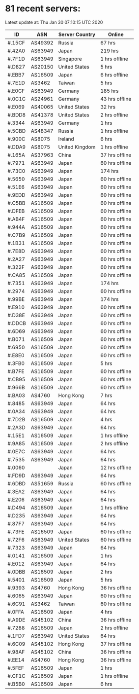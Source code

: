 # 81 recent servers:

Latest update at: Thu Jan 30 07:10:15 UTC 2020

| ID | ASN | Server Country | Online |
| -- | --- | -------------- | ------ |
| #.15CF | AS49392 | Russia | 67 hrs |
| #.42A0 | AS63949 | Japan | 219 hrs |
| #.7F1D | AS63949 | Singapore | 1 hrs offline |
| #.D827 | AS20150 | United States | 5 hrs |
| #.EBB7 | AS16509 | Japan | 6 hrs offline |
| #.7E1D | AS3462 | Taiwan | 5 hrs |
| #.E0CF | AS63949 | Germany | 185 hrs |
| #.0C1C | AS24961 | Germany | 43 hrs offline |
| #.E069 | AS40065 | United States | 32 hrs |
| #.BDD8 | AS41378 | United States | 2 hrs offline |
| #.3344 | AS63949 | Germany | 1 hrs |
| #.5CBD | AS48347 | Russia | 1 hrs offline |
| #.900C | AS8075 | Ireland | 6 hrs |
| #.DDA9 | AS8075 | United Kingdom | 1 hrs offline |
| #.165A | AS37963 | China | 37 hrs offline |
| #.7971 | AS63949 | Japan | 60 hrs offline |
| #.73C0 | AS63949 | Japan | 174 hrs |
| #.5650 | AS63949 | Japan | 60 hrs offline |
| #.51E6 | AS63949 | Japan | 60 hrs offline |
| #.9EDD | AS63949 | Japan | 60 hrs offline |
| #.C5BB | AS16509 | Japan | 60 hrs offline |
| #.DFEB | AS16509 | Japan | 60 hrs offline |
| #.AB4F | AS16509 | Japan | 60 hrs offline |
| #.944A | AS16509 | Japan | 60 hrs offline |
| #.C7B9 | AS16509 | Japan | 60 hrs offline |
| #.1B31 | AS16509 | Japan | 60 hrs offline |
| #.7E8D | AS63949 | Japan | 60 hrs offline |
| #.2A27 | AS63949 | Japan | 60 hrs offline |
| #.322F | AS63949 | Japan | 60 hrs offline |
| #.CA85 | AS16509 | Japan | 60 hrs offline |
| #.7351 | AS63949 | Japan | 174 hrs |
| #.2974 | AS63949 | Japan | 60 hrs offline |
| #.99BE | AS63949 | Japan | 174 hrs |
| #.E910 | AS63949 | Japan | 60 hrs offline |
| #.D38E | AS63949 | Japan | 60 hrs offline |
| #.DDCB | AS63949 | Japan | 60 hrs offline |
| #.6D69 | AS63949 | Japan | 60 hrs offline |
| #.B071 | AS16509 | Japan | 60 hrs offline |
| #.6950 | AS16509 | Japan | 60 hrs offline |
| #.E8E0 | AS16509 | Japan | 60 hrs offline |
| #.3FB0 | AS16509 | Japan | 5 hrs |
| #.B7FE | AS16509 | Japan | 60 hrs offline |
| #.CB95 | AS16509 | Japan | 60 hrs offline |
| #.966B | AS16509 | Japan | 60 hrs offline |
| #.BA03 | AS4760 | Hong Kong | 7 hrs |
| #.8485 | AS63949 | Japan | 64 hrs |
| #.0A34 | AS63949 | Japan | 64 hrs |
| #.7D2B | AS16509 | Japan | 4 hrs |
| #.2A3D | AS63949 | Japan | 64 hrs |
| #.15E1 | AS16509 | Japan | 1 hrs offline |
| #.9A85 | AS16509 | Japan | 2 hrs offline |
| #.0E7C | AS63949 | Japan | 64 hrs |
| #.7535 | AS63949 | Japan | 64 hrs |
| #.0060 |  | Japan | 12 hrs offline |
| #.FD9D | AS63949 | Japan | 64 hrs |
| #.6DBD | AS51659 | Russia | 60 hrs offline |
| #.3EA2 | AS63949 | Japan | 64 hrs |
| #.E206 | AS63949 | Japan | 64 hrs |
| #.D494 | AS16509 | Japan | 1 hrs offline |
| #.D235 | AS63949 | Japan | 64 hrs |
| #.87F7 | AS63949 | Japan | 64 hrs |
| #.73FE | AS16509 | Japan | 60 hrs offline |
| #.72F6 | AS63949 | United States | 60 hrs offline |
| #.7323 | AS63949 | Japan | 64 hrs |
| #.0141 | AS16509 | Japan | 1 hrs |
| #.E012 | AS63949 | Japan | 64 hrs |
| #.0DBB | AS16509 | Japan | 2 hrs |
| #.5401 | AS16509 | Japan | 5 hrs |
| #.9393 | AS4760 | Hong Kong | 36 hrs offline |
| #.6065 | AS63949 | Japan | 60 hrs offline |
| #.6C91 | AS3462 | Taiwan | 60 hrs offline |
| #.0FFA | AS16509 | Japan | 4 hrs |
| #.A9DE | AS45102 | China | 36 hrs offline |
| #.7288 | AS16509 | Japan | 2 hrs offline |
| #.1FD7 | AS63949 | United States | 64 hrs |
| #.6C09 | AS45102 | Hong Kong | 37 hrs offline |
| #.98AF | AS45102 | China | 36 hrs offline |
| #.EE14 | AS4760 | Hong Kong | 36 hrs offline |
| #.5FEF | AS16509 | Japan | 1 hrs |
| #.CF1C | AS16509 | Japan | 1 hrs offline |
| #.B5B0 | AS16509 | Japan | 6 hrs |

